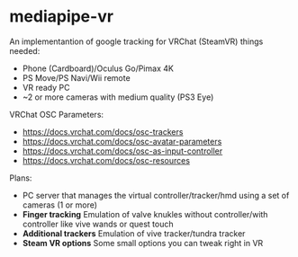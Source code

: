# mediapipe-vr

An implementantion of google tracking for VRChat (SteamVR)
things needed:
 - Phone (Cardboard)/Oculus Go/Pimax 4K
 - PS Move/PS Navi/Wii remote
 - VR ready PC
 - ~2 or more cameras with medium quality (PS3 Eye)

VRChat OSC Parameters:
 - https://docs.vrchat.com/docs/osc-trackers
 - https://docs.vrchat.com/docs/osc-avatar-parameters
 - https://docs.vrchat.com/docs/osc-as-input-controller
 - https://docs.vrchat.com/docs/osc-resources

Plans:
 - PC server that manages the virtual controller/tracker/hmd using a set of cameras (1 or more)
 - **Finger tracking** Emulation of valve knukles without controller/with controller like vive wands or quest touch
 - **Additional trackers** Emulation of vive tracker/tundra tracker
 - **Steam VR options** Some small options you can tweak right in VR
